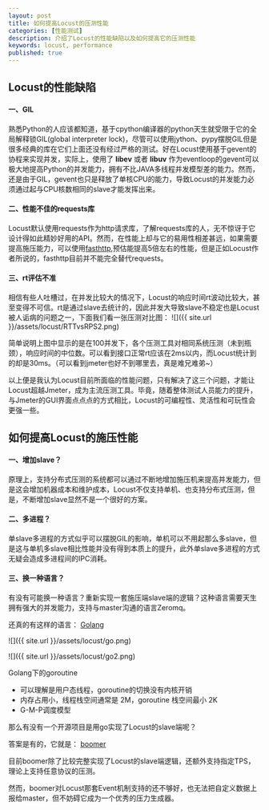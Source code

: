 ```yaml
---
layout: post
title: 如何提高Locust的压测性能
categories: [性能测试]
description: 介绍了Locust的性能缺陷以及如何提高它的压测性能
keywords: locust, performance
published: true
---
```


## Locust的性能缺陷

#### 一、GIL
熟悉Python的人应该都知道，基于cpython编译器的python天生就受限于它的全局解释锁GIL(global interpreter lock)，尽管可以使用jython、pypy摆脱GIL但是很多经典的库在它们上面还没有经过严格的测试。好在Locust使用基于gevent的协程来实现并发，实际上，使用了 **libev** 或者 **libuv** 作为eventloop的gevent可以极大地提高Python的并发能力，拥有不比JAVA多线程并发模型差的能力。然而，还是由于GIL，gevent也只是释放了单核CPU的能力，导致Locust的并发能力必须通过起与CPU核数相同的slave才能发挥出来。

#### 二、性能不佳的requests库
Locust默认使用requests作为http请求库，了解requests库的人，无不惊讶于它设计得如此精妙好用的API。然而，在性能上却与它的易用性相差甚远，如果需要提高施压能力，可以使用[fasthttp](https://github.com/locustio/locust/blob/master/examples/fast_http_locust.py),预估能提高5倍左右的性能，但是正如Locust作者所说的，fasthttp目前并不能完全替代requests。

#### 三、rt评估不准
相信有些人吐槽过，在并发比较大的情况下，Locust的响应时间rt波动比较大，甚至变得不可信。rt是通过slave去统计的，因此并发大导致slave不稳定也是Locust被人诟病的问题之一，下面我们看一张压测对比图：
![]({{ site.url }}/assets/locust/RTTvsRPS2.png)

简单说明上图中显示的是在100并发下，各个压测工具对相同系统压测（未到瓶颈），响应时间的中位数。可以看到接口正常rt应该在2ms以内，而Locust统计到的却是30ms。（可以看到jmeter也好不到哪里去，真是难兄难弟~）

以上便是我认为Locust目前所面临的性能问题，只有解决了这三个问题，才能让Locust超越Jmeter，成为主流压测工具。毕竟，随着整体测试人员能力的提升，与Jmeter的GUI界面点点点的方式相比，Locust的可编程性、灵活性和可玩性会更强一些。


## 如何提高Locust的施压性能

#### 一、增加slave？
原理上，支持分布式压测的系统都可以通过不断地增加施压机来提高并发能力，但是这会增加机器成本和维护成本，Locust不仅支持单机、也支持分布式压测，但是，不断增加slave显然不是一个很好的方案。

#### 二、多进程？
单slave多进程的方式似乎可以摆脱GIL的影响，单机可以不用起那么多slave，但是这与单机多slave相比性能并没有得到本质上的提升，此外单slave多进程的方式无疑会造成多进程间的IPC消耗。


#### 三、换一种语言？
有没有可能换一种语言？重新实现一套施压端slave端的逻辑？这种语言需要天生拥有强大的并发能力，支持与master沟通的语言Zeromq。

还真的有这样的语言： [Golang](https://golang.org/)

![]({{ site.url }}/assets/locust/go.png)

![]({{ site.url }}/assets/locust/go2.png)

Golang下的goroutine

* 可以理解是用户态线程，goroutine的切换没有内核开销
* 内存占用小，线程栈空间通常是 2M，goroutine 栈空间最小 2K
* G-M-P调度模型

那么有没有一个开源项目是用go实现了Locust的slave端呢？

答案是有的，它就是： [boomer](https://github.com/myzhan/boomer)

目前boomer除了比较完整实现了Locust的slave端逻辑，还额外支持指定TPS，理论上支持任意协议的压测。

然而，boomer对Locust那套Event机制支持的还不够好，也无法把自定义数据上报给master，但不妨碍它成为一个优秀的压力生成器。

